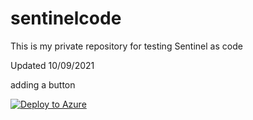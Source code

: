 # sentinelcode

This is my private repository for testing Sentinel as code

Updated 10/09/2021

adding a button

[![Deploy to Azure](https://aka.ms/deploytoazurebutton)](https://portal.azure.com/#create/Microsoft.Template/uri/https%3A%2F%2Fgithub.com%2Fmatteomalagnino%2Fsentinelcode%2Fblob%2Fmain%2Fonboard%2Fazuredeploy.json)
